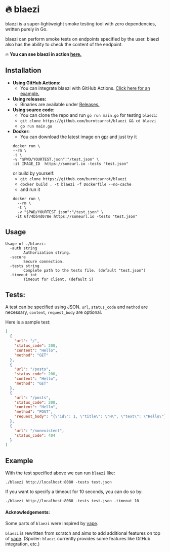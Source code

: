 # 🔥 blaezi

blaezi is a super-lightweight smoke testing tool with zero dependencies, written purely in Go.

blaezi can perform smoke tests on endpoints specified by the user. blaezi also has the ability to check the content of the endpoint.

🔥 **You can see blaezi in action [here.](https://github.com/burntcarrot/blaezi-action-test/actions)**

## Installation

- **Using GitHub Actions:**
  - You can integrate blaezi with GitHub Actions. [Click here for an example.](https://github.com/burntcarrot/blaezi-action-test)
- **Using releases:**
  - Binaries are available under [Releases.](https://github.com/burntcarrot/blaezi/releases)
- **Using source code:**
  - You can clone the repo and run `go run main.go` for testing `blaezi`:
  - `git clone https://github.com/burntcarrot/blaezi && cd blaezi`
  - `go run main.go`
- **Docker:**
    - You can download the latest image on [gpr](https://github.com/burncarrot/blaezi/pkgs/container/blaezi%2Fblaezi-image) and just try it
     ```
     docker run \
    --rm \
    -t \
    -v "$PWD/YOURTEST.json":"/test.json" \
   -it IMAGE_ID  https://someurl.io -tests "test.json"
   ```
    or build by yourself:
  - `git clone https://github.com/burntcarrot/blaezi`
  - `docker build . -t blaezi -f Dockerfile --no-cache`
  - and run it
  ```
  docker run \
    --rm \
    -t \
    -v "$PWD/YOURTEST.json":"/test.json" \
   -it 6f74bb4d078e https://someurl.io -tests "test.json"
  ```

## Usage

```
Usage of ./blaezi:
  -auth string
        Authorization string.
  -secure
        Secure connection.
  -tests string
        Complete path to the tests file. (default "test.json")
  -timeout int
        Timeout for client. (default 5)
```

## Tests:

A test can be specified using JSON. `url`, `status_code` and `method` are necessary, `content`, `request_body` are optional.

Here is a sample test:

```json
[
  {
    "url": "/",
    "status_code": 200,
    "content": "Hello",
    "method": "GET"
  },
  {
    "url": "/posts",
    "status_code": 200,
    "content": "Hello",
    "method": "GET"
  },
  {
    "url": "/posts",
    "status_code": 200,
    "content": "Hello",
    "method": "POST",
    "request_body": "{\"id\": 1, \"title\": \"H\", \"text\": \"Hello\"}"
  },
  {
    "url": "/nonexistent",
    "status_code": 404
  }
]
```


## Example

With the test specified above we can run `blaezi` like:

```
./blaezi http://localhost:8080 -tests test.json
```

If you want to specify a timeout for 10 seconds, you can do so by:

```
./blaezi http://localhost:8080 -tests test.json -timeout 10
```

#### Acknowledgements:

Some parts of `blaezi` were inspired by [vape](https://github.com/symm/vape).

`blaezi` is rewritten from scratch and aims to add additional features on top of [vape](https://github.com/symm/vape). (Spoiler: `blaezi` currently provides some features like GitHub integration, etc.)
